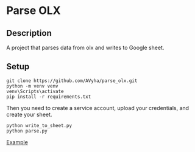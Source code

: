 # Parse OLX
## Description
A project that parses data from olx and writes to Google sheet.

## Setup
```
git clone https://github.com/AVyha/parse_olx.git
python -m venv venv
venv\Scripts\activate
pip install -r requirements.txt
```
Then you need to create a service account, upload your credentials, and create your sheet.
```
python write_to_sheet.py
python parse.py
```
[Example](https://docs.google.com/spreadsheets/d/10AnDppooI6x6GQieVftwvhlFHqbKwKz2dPSm8GWlFVM/edit#gid=0)
